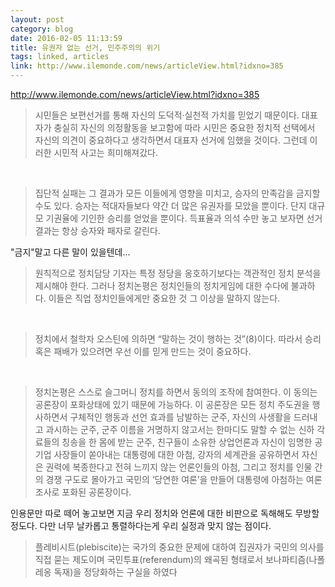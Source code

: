 ```yaml
---
layout: post
category: blog
date: 2016-02-05 11:13:59
title: 유권자 없는 선거, 민주주의의 위기
tags: linked, articles
link: http://www.ilemonde.com/news/articleView.html?idxno=385
---
```


http://www.ilemonde.com/news/articleView.html?idxno=385


> 시민들은 보편선거를 통해 자신의 도덕적·실천적 가치를 믿었기 때문이다. 대표자가 충실히 자신의 의정활동을 보고함에 따라 시민은 중요한 정치적 선택에서 자신의 의견이 중요하다고 생각하면서 대표자 선거에 임했을 것이다. 그런데 이러한 시민적 사고는 희미해져갔다.

​

> 집단적 실패는 그 결과가 모든 이들에게 영향을 미치고, 승자의 만족감을 금지할 수도 있다. 승자는 적대자들보다 약간 더 많은 유권자를 모았을 뿐이다. 단지 대규모 기권율에 기인한 승리를 얻었을 뿐이다. 득표율과 의석 수만 놓고 보자면 선거 결과는 항상 승자와 패자로 갈린다.

"금지"말고 다른 말이 있을텐데...

> 원칙적으로 정치담당 기자는 특정 정당을 옹호하기보다는 객관적인 정치 분석을 제시해야 한다. 그러나 정치논평은 정치인들의 정치게임에 대한 수다에 불과하다. 이들은 직업 정치인들에게만 중요한 것 그 이상을 말하지 않는다.

​

> 정치에서 철학자 오스틴에 의하면 “말하는 것이 행하는 것”(8)이다. 따라서 승리 혹은 패배가 있으려면 우선 이를 믿게 만드는 것이 중요하다.

​

> 정치논평은 스스로 슬그머니 정치를 하면서 동의의 조작에 참여한다. 이 동의는 공론장이 포화상태에 있기 때문에 가능하다. 이 공론장은 모든 정치 주도권을 행사하면서 구체적인 행동과 선언 효과를 남발하는 군주, 자신의 사생활을 드러내고 과시하는 군주, 군주 이름을 거명하지 않고서는 한마디도 말할 수 없는 신하 각료들의 칭송을 한 몸에 받는 군주, 친구들이 소유한 상업언론과 자신이 임명한 공기업 사장들이 쏟아내는 대통령에 대한 아첨, 강자의 세계관을 공유하면서 자신은 권력에 복종한다고 전혀 느끼지 않는 언론인들의 아첨, 그리고 정치를 인물 간의 경쟁 구도로 몰아가고 국민의 ‘당연한 여론’을 만들어 대통령에 아첨하는 여론조사로 포화된 공론장이다.

인용문만 따로 떼어 놓고보면 지금 우리 정치와 언론에 대한 비판으로 독해해도 무방할 정도다. 다만 너무 날카롭고 통렬하다는게 우리 실정과 맞지 않는 점이다.

> 플레비시트(plebiscite)는 국가의 중요한 문제에 대하여 집권자가 국민의 의사를 직접 묻는 제도이며 국민투표(referendum)의 왜곡된 형태로서 보나파티즘(나폴레옹 독재)을 정당화하는 구실을 하였다

​
